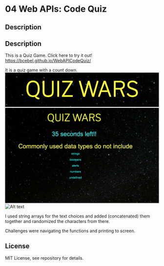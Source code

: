 # 04 Web APIs: Code Quiz

## Description

## Description
This is a Quiz Game.  Click here to try it out!
https://bcebel.github.io/WebAPICodeQuiz/

It is a quiz game with a count down.  
<img src="./assets/qw.png" alt="Alt text" title="Optional title">
<img src="./assets/qw2.png" alt="Alt text" title="Optional title">
<img src="./assets/Screenshot5.png" alt="Alt text" title="Optional title">

I used string arrays for the text choices and added (concatenated) them  together and randomized the characters from there.  

Challenges were navigating the functions and printing to screen. 

## License 
MIT License, see repository for details. 



